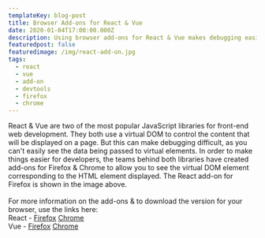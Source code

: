 ```yaml
---
templateKey: blog-post
title: Browser Add-ons for React & Vue
date: 2020-01-04T17:00:00.000Z
description: Using browser add-ons for React & Vue makes debugging easier
featuredpost: false
featuredimage: /img/react-add-on.jpg
tags:
  - react
  - vue
  - add-on
  - devtools
  - firefox
  - chrome
---
```

React & Vue are two of the most popular JavaScript libraries for 
front-end web development. They both use a virtual DOM to control 
the content that will be displayed on a page. But this can make 
debugging difficult, as you can't easily see the data being passed to 
virtual elements. In order to make things easier for developers, the teams 
behind both libraries have created add-ons for Firefox & Chrome to allow you 
to see the virtual DOM element corresponding to the HTML element displayed. 
The React add-on for Firefox is shown in the image above.
<br><br>
For more information on the add-ons & to download the version for your browser, 
use the links here:<br>
React - 
[Firefox](https://addons.mozilla.org/en-US/firefox/addon/react-devtools/)  [Chrome](https://chrome.google.com/webstore/detail/react-developer-tools/fmkadmapgofadopljbjfkapdkoienihi?hl=en)
<br>
Vue - 
[Firefox](https://addons.mozilla.org/en-US/firefox/addon/vue-js-devtools/) [Chrome](https://chrome.google.com/webstore/detail/vuejs-devtools/nhdogjmejiglipccpnnnanhbledajbpd?hl=en)
